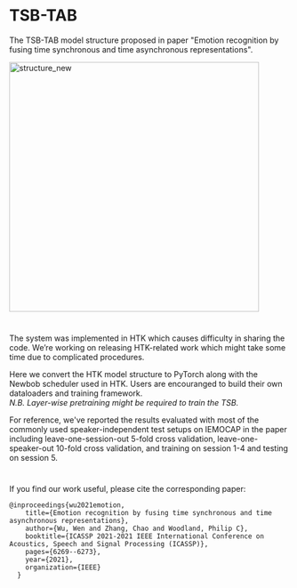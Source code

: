 # TSB-TAB

The TSB-TAB model structure proposed in paper "Emotion recognition by fusing time synchronous and time asynchronous representations". 

<img width="449" alt="structure_new" src="https://user-images.githubusercontent.com/102689817/176503682-0fcef73c-0a09-40ed-ace2-61a05888a338.png">

#
The system was implemented in HTK which causes difficulty in sharing the code.  We’re working on releasing HTK-related work which might take some time due to complicated procedures.

Here we convert the HTK model structure to PyTorch along with the Newbob scheduler used in HTK. Users are encouranged to build their own dataloaders and training framework.   
_N.B. Layer-wise pretraining might be required to train the TSB._

For reference, we've reported the results evaluated with most of the commonly used speaker-independent test setups on IEMOCAP in the paper including leave-one-session-out 5-fold cross validation, leave-one-speaker-out 10-fold cross validation, and training on session 1-4 and testing on session 5.


#
If you find our work useful, please cite the corresponding paper:  
```
@inproceedings{wu2021emotion,  
    title={Emotion recognition by fusing time synchronous and time asynchronous representations},  
    author={Wu, Wen and Zhang, Chao and Woodland, Philip C},  
    booktitle={ICASSP 2021-2021 IEEE International Conference on Acoustics, Speech and Signal Processing (ICASSP)},  
    pages={6269--6273},  
    year={2021},  
    organization={IEEE}  
  }
```
